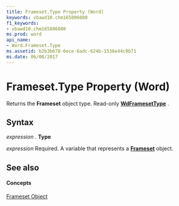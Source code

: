```yaml
---
title: Frameset.Type Property (Word)
keywords: vbawd10.chm165806080
f1_keywords:
- vbawd10.chm165806080
ms.prod: word
api_name:
- Word.Frameset.Type
ms.assetid: b2b3b678-6ece-6adc-624b-1536e44c9b71
ms.date: 06/08/2017
---
```



# Frameset.Type Property (Word)

Returns the **Frameset** object type. Read-only **[WdFramesetType](wdframesettype-enumeration-word.md)** .


## Syntax

 _expression_ . **Type**

 _expression_ Required. A variable that represents a **[Frameset](frameset-object-word.md)** object.


## See also


#### Concepts


[Frameset Object](frameset-object-word.md)

